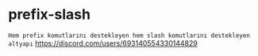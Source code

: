 # prefix-slash
`Hem prefix komutlarını destekleyen hem slash komutlarını destekleyen altyapı` https://discord.com/users/693140554330144829
